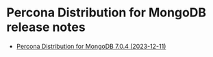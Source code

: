 # Percona Distribution for MongoDB release notes

* [Percona Distribution for MongoDB 7.0.4 (2023-12-11)](release-notes-v7.0.4.md)
